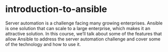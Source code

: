 # introduction-to-ansible

Server automation is a challenge facing many growing enterprises. Ansible is one solution that can scale to a large enterprise, which makes it an attractive solution. In this course, we’ll talk about some of the features that allow Ansible to address the server automation challenge and cover some of the technology and how to use it.

